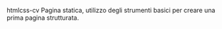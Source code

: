 htmlcss-cv
Pagina statica, utilizzo degli strumenti basici per creare una prima pagina strutturata.
